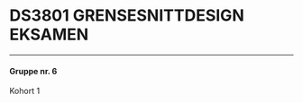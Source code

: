# DS3801 GRENSESNITTDESIGN EKSAMEN
---------------------------------------------------

#### Gruppe nr. 6
Kohort 1

